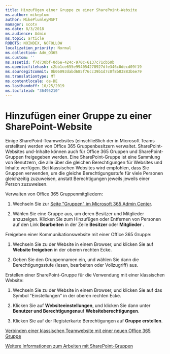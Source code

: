 ```yaml
---
title: Hinzufügen einer Gruppe zu einer SharePoint-Website
ms.author: mikeplum
author: MikePlumleyMSFT
manager: scotv
ms.date: 8/3/2018
ms.audience: Admin
ms.topic: article
ROBOTS: NOINDEX, NOFOLLOW
localization_priority: Normal
ms.collection: Adm_O365
ms.custom: ''
ms.assetid: f7d730bf-0d6e-424c-970c-6137c71cb50b
ms.openlocfilehash: c2bb1ce655e994054278927dfe346c0decd09f19
ms.sourcegitcommit: 0b06093dabd685f76cc39b1d7c0f8b03883b6e79
ms.translationtype: MT
ms.contentlocale: de-DE
ms.lasthandoff: 10/25/2019
ms.locfileid: "36495210"
---
```

# <a name="add-a-group-to-a-sharepoint-site"></a>Hinzufügen einer Gruppe zu einer SharePoint-Website

Einige SharePoint-Teamwebsites (einschließlich der in Microsoft Teams erstellten) werden von Office 365 Gruppenbesitzern verwaltet. SharePoint-Websites und-Inhalte können auch für Office 365 Gruppen und SharePoint-Gruppen freigegeben werden. Eine SharePoint-Gruppe ist eine Sammlung von Benutzern, die alle über die gleichen Berechtigungen für Websites und Inhalte verfügen. Bei klassischen Websites wird empfohlen, dass Sie Gruppen verwenden, um die gleiche Berechtigungsstufe für viele Personen gleichzeitig zuzuweisen, anstatt Berechtigungen jeweils jeweils einer Person zuzuweisen.
  
Verwalten von Office 365 Gruppenmitgliedern:
  
1. Wechseln Sie zur [Seite "Gruppen" im Microsoft 365 Admin Center](https://portal.office.com/adminportal/home#/groups).
    
2. Wählen Sie eine Gruppe aus, um deren Besitzer und Mitglieder anzuzeigen. Klicken Sie zum Hinzufügen oder Entfernen von Personen auf den Link **Bearbeiten** in der Zeile **Besitzer** oder **Mitglieder** . 
    
Freigeben einer Kommunikationswebsite mit einer Office 365 Gruppe:
  
1. Wechseln Sie zu der Website in einem Browser, und klicken Sie auf **Website freigeben** in der oberen rechten Ecke. 
    
2. Geben Sie den Gruppennamen ein, und wählen Sie dann die Berechtigungsstufe (lesen, bearbeiten oder Vollzugriff) aus.
    
Erstellen einer SharePoint-Gruppe für die Verwendung mit einer klassischen Website:
  
1. Wechseln Sie zu der Website in einem Browser, und klicken Sie auf das Symbol "Einstellungen" in der oberen rechten Ecke.
    
2. Klicken Sie auf **Websiteeinstellungen**, und klicken Sie dann unter **Benutzer und Berechtigungen**auf **Websiteberechtigungen**.
    
3. Klicken Sie auf der Registerkarte Berechtigungen auf **Gruppe erstellen**.
    
[Verbinden einer klassischen Teamwebsite mit einer neuen Office 365 Gruppe](https://go.microsoft.com/fwlink/?linkid=2008654)
  
[Weitere Informationen zum Arbeiten mit SharePoint-Gruppen](https://go.microsoft.com/fwlink/?linkid=874658)
  

